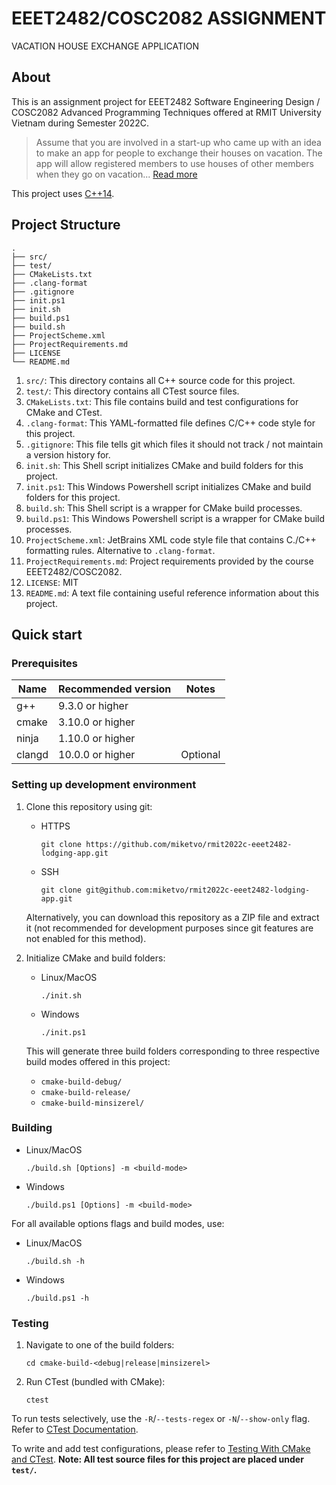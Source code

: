 # EEET2482/COSC2082 ASSIGNMENT
VACATION HOUSE EXCHANGE APPLICATION


## About

This is an assignment project for EEET2482 Software Engineering Design / COSC2082 Advanced Programming Techniques offered at RMIT University Vietnam during Semester 2022C.

> Assume that you are involved in a start-up who came up with an idea to make an app for people to exchange their houses on vacation. The app will allow registered members to use houses of other members when they go on vacation...
[Read more](ProjectDetails.md)

This project uses [C++14](https://en.wikipedia.org/wiki/C%2B%2B14).


## Project Structure

```
.
├── src/
├── test/
├── CMakeLists.txt
├── .clang-format
├── .gitignore
├── init.ps1
├── init.sh
├── build.ps1
├── build.sh
├── ProjectScheme.xml
├── ProjectRequirements.md
├── LICENSE
└── README.md
```

1. `src/`: This directory contains all C++ source code for this project.
2. `test/`: This directory contains all CTest source files.
3. `CMakeLists.txt`: This file contains build and test configurations for CMake and CTest.
4. `.clang-format`: This YAML-formatted file defines C/C++ code style for this project.
5. `.gitignore`: This file tells git which files it should not track / not maintain a version history for.
6. `init.sh`: This Shell script initializes CMake and build folders for this project.
7. `init.ps1`: This Windows Powershell script initializes CMake and build folders for this project.
8. `build.sh`: This Shell script is a wrapper for CMake build processes.
9. `build.ps1`: This Windows Powershell script is a wrapper for CMake build processes.
10. `ProjectScheme.xml`: JetBrains XML code style file that contains C./C++ formatting rules. Alternative to `.clang-format`.
11. `ProjectRequirements.md`: Project requirements provided by the course EEET2482/COSC2082.
12. `LICENSE`: MIT
13. `README.md`: A text file containing useful reference information about this project.


## Quick start

### Prerequisites
| Name   | Recommended version | Notes    |
|--------|---------------------|----------|
| g++    | 9.3.0 or higher     |          |
| cmake  | 3.10.0 or higher    |          |
| ninja  | 1.10.0 or higher    |          |
| clangd | 10.0.0 or higher    | Optional |

### Setting up development environment

1. Clone this repository using git: 
    * HTTPS
      ```shell
      git clone https://github.com/miketvo/rmit2022c-eeet2482-lodging-app.git
      ```

    * SSH
      ```shell
      git clone git@github.com:miketvo/rmit2022c-eeet2482-lodging-app.git
      ```
    
    Alternatively, you can download this repository as a ZIP file and extract it (not recommended for development purposes since git features are not enabled for this method).
2. Initialize CMake and build folders:
    * Linux/MacOS
      ```shell
      ./init.sh
      ```

    * Windows
      ```shell
      ./init.ps1
      ```

   This will generate three build folders corresponding to three respective build modes offered in this project:
    * `cmake-build-debug/`
    * `cmake-build-release/`
    * `cmake-build-minsizerel/`

### Building

* Linux/MacOS
  ```shell
  ./build.sh [Options] -m <build-mode> 
  ```

* Windows
  ```shell
  ./build.ps1 [Options] -m <build-mode> 
  ```

For all available options flags and build modes, use:

* Linux/MacOS
  ```shell
  ./build.sh -h
  ```

* Windows
  ```shell
  ./build.ps1 -h
  ```

### Testing

1. Navigate to one of the build folders:
    ```
    cd cmake-build-<debug|release|minsizerel>
    ```
2. Run CTest (bundled with CMake):
    ```shell
    ctest
    ```

To run tests selectively, use the `-R`/`--tests-regex` or `-N`/`--show-only` flag. Refer to [CTest Documentation](https://cmake.org/cmake/help/latest/manual/ctest.1.html).

To write and add test configurations, please refer to [Testing With CMake and CTest](https://cmake.org/cmake/help/book/mastering-cmake/chapter/Testing%20With%20CMake%20and%20CTest.html). **Note: All test source files for this project are placed under `test/`.**
